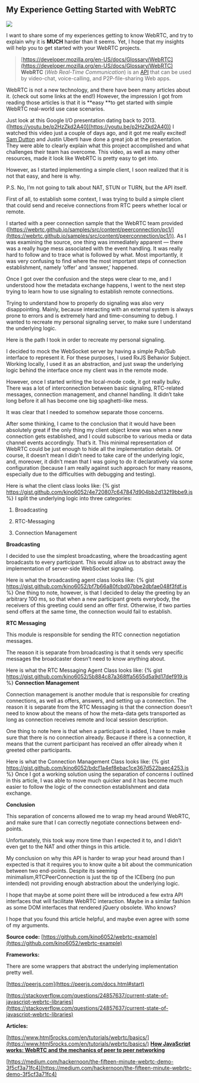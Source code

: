 ## My Experience Getting Started with WebRTC

![](https://cdn-images-1.medium.com/max/3840/0*vzViH1oTnBSymXrN.png)

I want to share some of my experiences getting to know WebRTC, and try to explain why it is **MUCH** harder than it seems. Yet, I hope that my insights will help you to get started with your WebRTC projects.

> [https://developer.mozilla.org/en-US/docs/Glossary/WebRTC](https://developer.mozilla.org/en-US/docs/Glossary/WebRTC)
> **WebRTC** (_Web Real-Time Communication_) is an [API](https://developer.mozilla.org/en-US/docs/Glossary/API) that can be used by video-chat, voice-calling, and P2P-file-sharing Web apps.

WebRTC is not a new technology, and there have been many articles about it. (check out some links at the end!) However, the impression I got from reading those articles is that it is **easy **to get started with simple WebRTC real-world use case scenarios.

Just look at this Google I/O presentation dating back to 2013. ([https://youtu.be/p2HzZkd2A40](https://youtu.be/p2HzZkd2A40)) I watched this video just a couple of days ago, and it got me really excited! [Sam Dutton](undefined) and Justin Uberti have done a great job at the presentation. They were able to clearly explain what this project accomplished and what challenges their team has overcome. This video, as well as many other resources, made it look like WebRTC is pretty easy to get into.

However, as I started implementing a simple client, I soon realized that it is not that easy, and here is why.

P.S. No, I’m not going to talk about NAT, STUN or TURN, but the API itself.

First of all, to establish some context, I was trying to build a simple client that could send and receive connections from RTC peers whether local or remote.

I started with a peer connection sample that the WebRTC team provided ([https://webrtc.github.io/samples/src/content/peerconnection/pc1/](https://webrtc.github.io/samples/src/content/peerconnection/pc1/)). As I was examining the source, one thing was immediately apparent — there was a really huge mess associated with the event handling. It was really hard to follow and to trace what is followed by what. Most importantly, it was very confusing to find where the most important steps of connection establishment, namely ‘offer’ and ‘answer,’ happened.

Once I got over the confusion and the steps were clear to me, and I understood how the metadata exchange happens, I went to the next step trying to learn how to use signaling to establish remote connections.

Trying to understand how to properly do signaling was also very disappointing. Mainly, because interacting with an external system is always prone to errors and is extremely hard and time-consuming to debug. I wanted to recreate my personal signaling server, to make sure I understand the underlying logic.

Here is the path I took in order to recreate my personal signaling.

I decided to mock the WebSocket server by having a simple Pub/Sub interface to represent it. For these purposes, I used RxJS Behavior Subject. Working locally, I used it as an abstraction, and just swap the underlying logic behind the interface once my client was in the remote mode.

However, once I started writing the local-mode code, it got really bulky. There was a lot of interconnection between basic signaling, RTC-related messages, connection management, and channel handling. It didn’t take long before it all has become one big spaghetti-like mess.

It was clear that I needed to somehow separate those concerns.

After some thinking, I came to the conclusion that it would have been absolutely great if the only thing my client object knew was when a new connection gets established, and I could subscribe to various media or data channel events accordingly. That’s it. This minimal representation of WebRTC could be just enough to hide all the implementation details. Of course, it doesn’t mean I didn’t need to take care of the underlying logic, and, moreover, it didn’t mean that I was going to do it declaratively via some configuration (because I am really against such approach for many reasons, especially due to the difficulties with debugging and testing).

Here is what the client class looks like:
{% gist https://gist.github.com/kino6052/4e720807c647847d904bb2d132f9bbe9.js %}
I split the underlying logic into three categories:

1.  Broadcasting

2.  RTC-Messaging

3.  Connection Management

**Broadcasting**

I decided to use the simplest broadcasting, where the broadcasting agent broadcasts to every participant. This would allow us to abstract away the implementation of server-side WebSocket signaling.

Here is what the broadcasting agent class looks like:
{% gist https://gist.github.com/kino6052/bf7b66a80fcbd07bbe2dbfae048f3fdf.js %}
One thing to note, however, is that I decided to delay the greeting by an arbitrary 100 ms, so that when a new participant greets everybody, the receivers of this greeting could send an offer first. Otherwise, if two parties send offers at the same time, the connection would fail to establish.

**RTC Messaging**

This module is responsible for sending the RTC connection negotiation messages.

The reason it is separate from broadcasting is that it sends very specific messages the broadcaster doesn’t need to know anything about.

Here is what the RTC Messaging Agent Class looks like:
{% gist https://gist.github.com/kino6052/5b884c87a368ffa5655d5a9d17def919.js %}
**Connection Management**

Connection management is another module that is responsible for creating connections, as well as offers, answers, and setting up a connection. The reason it is separate from the RTC Messaging is that the connection doesn’t need to know about the means of how the meta-data gets transported as long as connection receives remote and local session description.

One thing to note here is that when a participant is added, I have to make sure that there is no connection already. Because if there is a connection, it means that the current participant has received an offer already when it greeted other participants.

Here is what the Connection Management Class looks like:
{% gist https://gist.github.com/kino6052/bdcf1a4ef8ebac1ce367d522baec4253.js %}
Once I got a working solution using the separation of concerns I outlined in this article, I was able to move much quicker and it has become much easier to follow the logic of the connection establishment and data exchange.

**Conclusion**

This separation of concerns allowed me to wrap my head around WebRTC, and make sure that I can correctly negotiate connections between end-points.

Unfortunately, this took way more time than I expected it to, and I didn’t even get to the NAT and other things in this article.

My conclusion on why this API is harder to wrap your head around than I expected is that it requires you to know quite a bit about the communication between two end-points. Despite its seeming minimalism,RTCPeerConnection is just the tip of the ICEberg (no pun intended) not providing enough abstraction about the underlying logic.

I hope that maybe at some point there will be introduced a few extra API interfaces that will facilitate WebRTC interaction. Maybe in a similar fashion as some DOM interfaces that rendered jQuery obsolete. Who knows?

I hope that you found this article helpful, and maybe even agree with some of my arguments.

**Source code:** [https://github.com/kino6052/webrtc-example](https://github.com/kino6052/webrtc-example)

**Frameworks:**

There are some wrappers that abstract the underlying implementation pretty well.

[https://peerjs.com](https://peerjs.com/docs.html#start)

[https://stackoverflow.com/questions/24857637/current-state-of-javascript-webrtc-libraries](https://stackoverflow.com/questions/24857637/current-state-of-javascript-webrtc-libraries)

**Articles:**

[https://www.html5rocks.com/en/tutorials/webrtc/basics/](https://www.html5rocks.com/en/tutorials/webrtc/basics/)
[**How JavaScript works: WebRTC and the mechanics of peer to peer networking**](https://blog.sessionstack.com/how-javascript-works-webrtc-and-the-mechanics-of-peer-to-peer-connectivity-87cc56c1d0ab)

[https://medium.com/hackernoon/the-fifteen-minute-webrtc-demo-3f5cf3a71fc4](https://medium.com/hackernoon/the-fifteen-minute-webrtc-demo-3f5cf3a71fc4)
